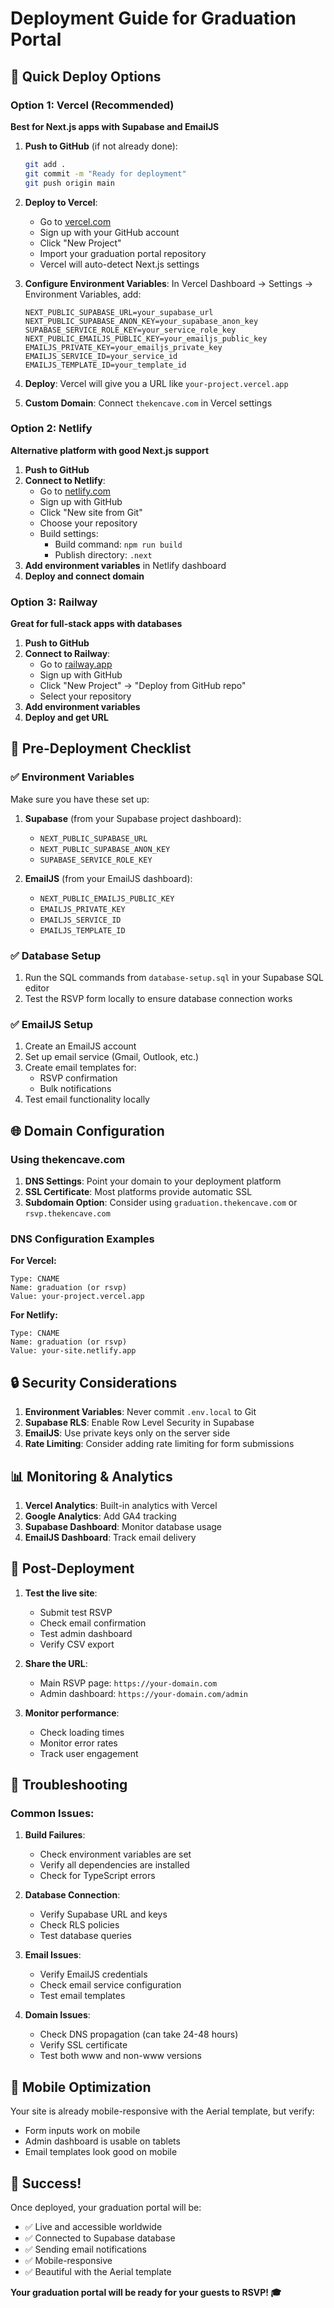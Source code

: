 # Deployment Guide for Graduation Portal

## 🚀 Quick Deploy Options

### Option 1: Vercel (Recommended)
**Best for Next.js apps with Supabase and EmailJS**

1. **Push to GitHub** (if not already done):
   ```bash
   git add .
   git commit -m "Ready for deployment"
   git push origin main
   ```

2. **Deploy to Vercel**:
   - Go to [vercel.com](https://vercel.com)
   - Sign up with your GitHub account
   - Click "New Project"
   - Import your graduation portal repository
   - Vercel will auto-detect Next.js settings

3. **Configure Environment Variables**:
   In Vercel Dashboard → Settings → Environment Variables, add:
   ```
   NEXT_PUBLIC_SUPABASE_URL=your_supabase_url
   NEXT_PUBLIC_SUPABASE_ANON_KEY=your_supabase_anon_key
   SUPABASE_SERVICE_ROLE_KEY=your_service_role_key
   NEXT_PUBLIC_EMAILJS_PUBLIC_KEY=your_emailjs_public_key
   EMAILJS_PRIVATE_KEY=your_emailjs_private_key
   EMAILJS_SERVICE_ID=your_service_id
   EMAILJS_TEMPLATE_ID=your_template_id
   ```

4. **Deploy**: Vercel will give you a URL like `your-project.vercel.app`

5. **Custom Domain**: Connect `thekencave.com` in Vercel settings

### Option 2: Netlify
**Alternative platform with good Next.js support**

1. **Push to GitHub**
2. **Connect to Netlify**:
   - Go to [netlify.com](https://netlify.com)
   - Sign up with GitHub
   - Click "New site from Git"
   - Choose your repository
   - Build settings:
     - Build command: `npm run build`
     - Publish directory: `.next`
3. **Add environment variables** in Netlify dashboard
4. **Deploy and connect domain**

### Option 3: Railway
**Great for full-stack apps with databases**

1. **Push to GitHub**
2. **Connect to Railway**:
   - Go to [railway.app](https://railway.app)
   - Sign up with GitHub
   - Click "New Project" → "Deploy from GitHub repo"
   - Select your repository
3. **Add environment variables**
4. **Deploy and get URL**

## 🔧 Pre-Deployment Checklist

### ✅ Environment Variables
Make sure you have these set up:

1. **Supabase** (from your Supabase project dashboard):
   - `NEXT_PUBLIC_SUPABASE_URL`
   - `NEXT_PUBLIC_SUPABASE_ANON_KEY`
   - `SUPABASE_SERVICE_ROLE_KEY`

2. **EmailJS** (from your EmailJS dashboard):
   - `NEXT_PUBLIC_EMAILJS_PUBLIC_KEY`
   - `EMAILJS_PRIVATE_KEY`
   - `EMAILJS_SERVICE_ID`
   - `EMAILJS_TEMPLATE_ID`

### ✅ Database Setup
1. Run the SQL commands from `database-setup.sql` in your Supabase SQL editor
2. Test the RSVP form locally to ensure database connection works

### ✅ EmailJS Setup
1. Create an EmailJS account
2. Set up email service (Gmail, Outlook, etc.)
3. Create email templates for:
   - RSVP confirmation
   - Bulk notifications
4. Test email functionality locally

## 🌐 Domain Configuration

### Using thekencave.com
1. **DNS Settings**: Point your domain to your deployment platform
2. **SSL Certificate**: Most platforms provide automatic SSL
3. **Subdomain Option**: Consider using `graduation.thekencave.com` or `rsvp.thekencave.com`

### DNS Configuration Examples

**For Vercel:**
```
Type: CNAME
Name: graduation (or rsvp)
Value: your-project.vercel.app
```

**For Netlify:**
```
Type: CNAME
Name: graduation (or rsvp)
Value: your-site.netlify.app
```

## 🔒 Security Considerations

1. **Environment Variables**: Never commit `.env.local` to Git
2. **Supabase RLS**: Enable Row Level Security in Supabase
3. **EmailJS**: Use private keys only on the server side
4. **Rate Limiting**: Consider adding rate limiting for form submissions

## 📊 Monitoring & Analytics

1. **Vercel Analytics**: Built-in analytics with Vercel
2. **Google Analytics**: Add GA4 tracking
3. **Supabase Dashboard**: Monitor database usage
4. **EmailJS Dashboard**: Track email delivery

## 🚀 Post-Deployment

1. **Test the live site**:
   - Submit test RSVP
   - Check email confirmation
   - Test admin dashboard
   - Verify CSV export

2. **Share the URL**:
   - Main RSVP page: `https://your-domain.com`
   - Admin dashboard: `https://your-domain.com/admin`

3. **Monitor performance**:
   - Check loading times
   - Monitor error rates
   - Track user engagement

## 🔧 Troubleshooting

### Common Issues:

1. **Build Failures**:
   - Check environment variables are set
   - Verify all dependencies are installed
   - Check for TypeScript errors

2. **Database Connection**:
   - Verify Supabase URL and keys
   - Check RLS policies
   - Test database queries

3. **Email Issues**:
   - Verify EmailJS credentials
   - Check email service configuration
   - Test email templates

4. **Domain Issues**:
   - Check DNS propagation (can take 24-48 hours)
   - Verify SSL certificate
   - Test both www and non-www versions

## 📱 Mobile Optimization

Your site is already mobile-responsive with the Aerial template, but verify:
- Form inputs work on mobile
- Admin dashboard is usable on tablets
- Email templates look good on mobile

## 🎉 Success!

Once deployed, your graduation portal will be:
- ✅ Live and accessible worldwide
- ✅ Connected to Supabase database
- ✅ Sending email notifications
- ✅ Mobile-responsive
- ✅ Beautiful with the Aerial template

**Your graduation portal will be ready for your guests to RSVP! 🎓** 